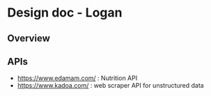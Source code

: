 # Design doc - Logan

## Overview


## APIs
* https://www.edamam.com/ : Nutrition API 
* https://www.kadoa.com/ : web scraper API for unstructured data